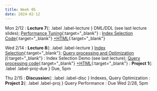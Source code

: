 ```yaml
---
title: Week 05
date: 2024-02-12
---
```


Mon 2/12
: **Lecture 7**{: .label .label-lecture } DML/DDL (see last lecture slides); [Performance Tuning](https://docs.google.com/presentation/d/1dk_sArdx5hE3wsVT2DgKPfcDofg_VCeNoppELRJLlHo/edit#slide=id.g24418d15c44_0_426){:target="\_blank"}
	: [Index Selection Code](https://data101.datahub.berkeley.edu/hub/user-redirect/git-pull?repo=https%3A%2F%2Fgithub.com%2Fcal-data-eng%2Fsp24-materials.git&urlpath=lab%2Ftree%2Fsp24-materials.git%2Flecture%2Flec07%2Flec07.ipynb&branch=main){:target="\_blank"} [+HTML](https://www.data101.org/sp24/resources/assets/lectures/lec07/lec07.html){:target="\_blank"}

Wed 2/14
: **Lecture 8**{: .label .label-lecture } [Index Selection](https://docs.google.com/presentation/d/1kwk3ncGcktSbex11c1NHvGdZ3i4oljAiVlzMrnHAGeA/edit#slide=id.g24418d15c44_0_470){:target="\_blank"}; [Query processing and Optimization I](https://docs.google.com/presentation/d/13B0UOP72iLooC_15NgBSnZQaPsjmT9BOSMOow9cUqog/edit#slide=id.g27d4ee4d2b8_0_0){:target="\_blank"}
	: Index Selection Demo (see last lecture); [Query processing code](https://data101.datahub.berkeley.edu/hub/user-redirect/git-pull?repo=https%3A%2F%2Fgithub.com%2Fcal-data-eng%2Fsp24-materials.git&urlpath=lab%2Ftree%2Fsp24-materials.git%2Flecture%2Flec08%2Flec08.ipynb&branch=main){:target="\_blank"} [+HTML](https://www.data101.org/sp24/resources/assets/lectures/lec08/lec08.html){:target="\_blank"}
: **Project 1**{: .label .label-proj-due } Due, 5pm

Thu 2/15
: **Discussion**{: .label .label-disc } Indexes, Query Optimization
: **Project 2**{: .label .label-proj } Query Performance
  : Due Wed 2/28, 5pm
